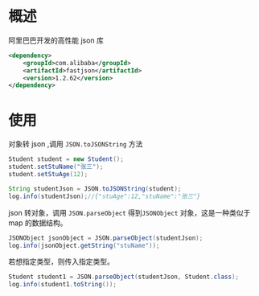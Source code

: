 # 概述

阿里巴巴开发的高性能 json 库

```xml
<dependency>
    <groupId>com.alibaba</groupId>
    <artifactId>fastjson</artifactId>
    <version>1.2.62</version>
</dependency>
```

# 使用

对象转 json ,调用 `JSON.toJSONString` 方法

```java
Student student = new Student();
student.setStuName("张三");
student.setStuAge(12);

String studentJson = JSON.toJSONString(student);
log.info(studentJson);//{"stuAge":12,"stuName":"张三"}
```

json 转对象，调用 `JSON.parseObject` 得到`JSONObject` 对象，这是一种类似于 map 的数据结构。

```java
JSONObject jsonObject = JSON.parseObject(studentJson);
log.info(jsonObject.getString("stuName"));
```

若想指定类型，则传入指定类型。

```java
Student student1 = JSON.parseObject(studentJson, Student.class);
log.info(student1.toString());
```

